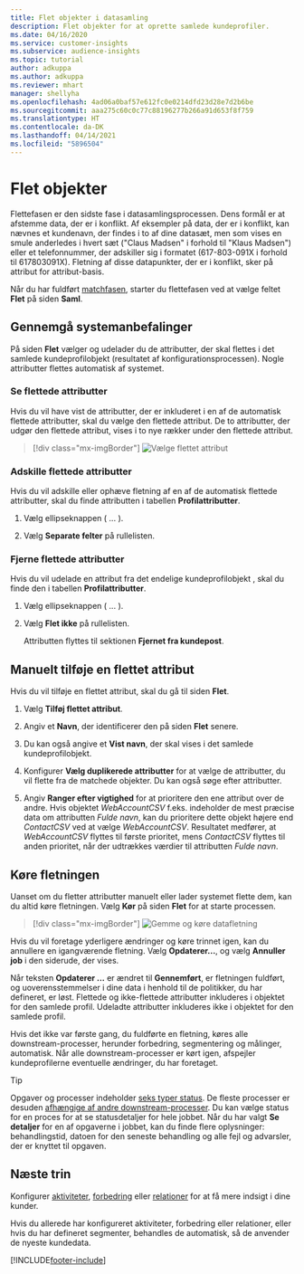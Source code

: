 ```yaml
---
title: Flet objekter i datasamling
description: Flet objekter for at oprette samlede kundeprofiler.
ms.date: 04/16/2020
ms.service: customer-insights
ms.subservice: audience-insights
ms.topic: tutorial
author: adkuppa
ms.author: adkuppa
ms.reviewer: mhart
manager: shellyha
ms.openlocfilehash: 4ad06a0baf57e612fc0e0214dfd23d28e7d2b6be
ms.sourcegitcommit: aaa275c60c0c77c88196277b266a91d653f8f759
ms.translationtype: HT
ms.contentlocale: da-DK
ms.lasthandoff: 04/14/2021
ms.locfileid: "5896504"
---
```

# <a name="merge-entities"></a>Flet objekter

Flettefasen er den sidste fase i datasamlingsprocessen. Dens formål er at afstemme data, der er i konflikt. Af eksempler på data, der er i konflikt, kan nævnes et kundenavn, der findes i to af dine datasæt, men som vises en smule anderledes i hvert sæt ("Claus Madsen" i forhold til "Klaus Madsen") eller et telefonnummer, der adskiller sig i formatet (617-803-091X i forhold til 617803091X). Fletning af disse datapunkter, der er i konflikt, sker på attribut for attribut-basis.

Når du har fuldført [matchfasen](match-entities.md), starter du flettefasen ved at vælge feltet **Flet** på siden **Saml**.

## <a name="review-system-recommendations"></a>Gennemgå systemanbefalinger

På siden **Flet** vælger og udelader du de attributter, der skal flettes i det samlede kundeprofilobjekt (resultatet af konfigurationsprocessen). Nogle attributter flettes automatisk af systemet.

### <a name="view-merged-attributes"></a>Se flettede attributter

Hvis du vil have vist de attributter, der er inkluderet i en af de automatisk flettede attributter, skal du vælge den flettede attribut. De to attributter, der udgør den flettede attribut, vises i to nye rækker under den flettede attribut.

> [!div class="mx-imgBorder"]
> ![Vælge flettet attribut](media/configure-data-merge-profile-attributes.png "Vælge flettet attribut")

### <a name="separate-merged-attributes"></a>Adskille flettede attributter

Hvis du vil adskille eller ophæve fletning af en af de automatisk flettede attributter, skal du finde attributten i tabellen **Profilattributter**.

1. Vælg ellipseknappen ( ... ).
  
2. Vælg **Separate felter** på rullelisten.

### <a name="remove-merged-attributes"></a>Fjerne flettede attributter

Hvis du vil udelade en attribut fra det endelige kundeprofilobjekt , skal du finde den i tabellen **Profilattributter**.

1. Vælg ellipseknappen ( ... ).
  
2. Vælg **Flet ikke** på rullelisten.

   Attributten flyttes til sektionen **Fjernet fra kundepost**.

## <a name="manually-add-a-merged-attribute"></a>Manuelt tilføje en flettet attribut

Hvis du vil tilføje en flettet attribut, skal du gå til siden **Flet**.

1. Vælg **Tilføj flettet attribut**.

2. Angiv et **Navn**, der identificerer den på siden **Flet** senere.

3. Du kan også angive et **Vist navn**, der skal vises i det samlede kundeprofilobjekt.

4. Konfigurer **Vælg duplikerede attributter** for at vælge de attributter, du vil flette fra de matchede objekter. Du kan også søge efter attributter.

5. Angiv **Ranger efter vigtighed** for at prioritere den ene attribut over de andre. Hvis objektet *WebAccountCSV* f.eks. indeholder de mest præcise data om attributten *Fulde navn*, kan du prioritere dette objekt højere end *ContactCSV* ved at vælge *WebAccountCSV*. Resultatet medfører, at *WebAccountCSV* flyttes til første prioritet, mens *ContactCSV* flyttes til anden prioritet, når der udtrækkes værdier til attributten *Fulde navn*.

## <a name="run-your-merge"></a>Køre fletningen

Uanset om du fletter attributter manuelt eller lader systemet flette dem, kan du altid køre fletningen. Vælg **Kør** på siden **Flet** for at starte processen.

> [!div class="mx-imgBorder"]
> ![Gemme og køre datafletning](media/configure-data-merge-save-run.png "Gemme og køre datafletning")

Hvis du vil foretage yderligere ændringer og køre trinnet igen, kan du annullere en igangværende fletning. Vælg **Opdaterer...**, og vælg **Annuller job** i den siderude, der vises.

Når teksten **Opdaterer ...** er ændret til **Gennemført**, er fletningen fuldført, og uoverensstemmelser i dine data i henhold til de politikker, du har defineret, er løst. Flettede og ikke-flettede attributter inkluderes i objektet for den samlede profil. Udeladte attributter inkluderes ikke i objektet for den samlede profil.

Hvis det ikke var første gang, du fuldførte en fletning, køres alle downstream-processer, herunder forbedring, segmentering og målinger, automatisk. Når alle downstream-processer er kørt igen, afspejler kundeprofilerne eventuelle ændringer, du har foretaget.

> [!TIP]
> Opgaver og processer indeholder [seks typer status](system.md#status-types). De fleste processer er desuden [afhængige af andre downstream-processer](system.md#refresh-policies). Du kan vælge status for en proces for at se statusdetaljer for hele jobbet. Når du har valgt **Se detaljer** for en af opgaverne i jobbet, kan du finde flere oplysninger: behandlingstid, datoen for den seneste behandling og alle fejl og advarsler, der er knyttet til opgaven.

## <a name="next-step"></a>Næste trin

Konfigurer [aktiviteter](activities.md), [forbedring](enrichment-hub.md) eller [relationer](relationships.md) for at få mere indsigt i dine kunder.

Hvis du allerede har konfigureret aktiviteter, forbedring eller relationer, eller hvis du har defineret segmenter, behandles de automatisk, så de anvender de nyeste kundedata.




[!INCLUDE[footer-include](../includes/footer-banner.md)]